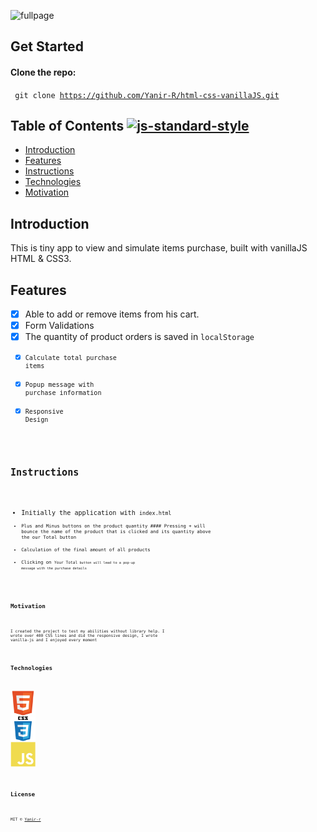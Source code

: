 <img src="https://i.ibb.co/2KZ6mJ3/fullpage.png" alt="fullpage" width="900" height="350"></a>
## Get Started
 #### Clone the repo:
<code> git clone https://github.com/Yanir-R/html-css-vanillaJS.git </code>


## Table of Contents [![js-standard-style](https://img.shields.io/badge/code%20style-standard-brightgreen.svg?style=flat)](https://github.com/feross/standard)

- [Introduction](#Introduction)
- [Features](#features)
- [Instructions](#Instructions)
- [Technologies](#Technologies)
- [Motivation](#Motivation)

## Introduction
This is tiny app to view and simulate items purchase, built with vanillaJS HTML & CSS3.

## Features
- [x] Able to add or remove items from his cart.
- [x] Form Validations
- [x] The quantity of product orders is saved in <code>localStorage<code>
- [x] Calculate total purchase items
- [X] Popup message with purchase information
- [X] Responsive Design

## Instructions
- Initially the application with <code>index.html<code>
- Plus and Minus buttons on the product quantity  #### Pressing + will bounce the name of the product that is clicked and its quantity above the our Total button
- Calculation of the final amount of all products
- Clicking on <code>Your Total<code> button will lead to a pop-up message with the purchase details


## Motivation
I created the project to test my abilities without library help.
I wrote over 400 CSS lines and did the responsive design, I wrote vanilla-js and I enjoyed every moment

## Technologies
[<img src=https://raw.githubusercontent.com/devicons/devicon/master/icons/html5/html5-original.svg width="40" height="40"/>](wikipedia.org/wiki/HTML5)
[<img src=https://raw.githubusercontent.com/devicons/devicon/master/icons/css3/css3-original-wordmark.svg width="40" height="40" />](https://en.wikipedia.org/wiki/CSS)
[<img src=https://raw.githubusercontent.com/devicons/devicon/master/icons/javascript/javascript-plain.svg width="40" height="40" />](https://www.javascript.com/)

## License
MIT © [Yanir-r]()
